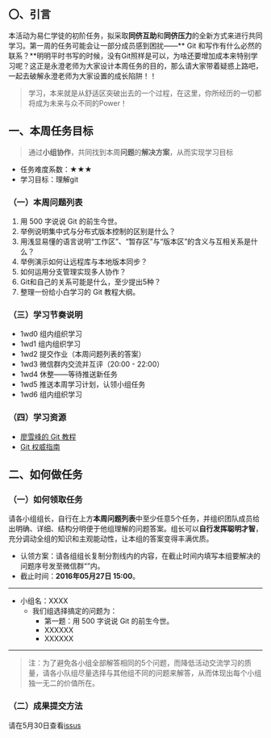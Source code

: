 ## 〇、引言


本活动为易仁学徒的初阶任务，拟采取**同侪互助**和**同侪压力**的全新方式来进行共同学习。第一周的任务可能会让一部分成员感到困扰——** Git 和写作有什么必然的联系？**明明平时书写的时候，没有Git照样是可以，为啥还要增加成本来特别学习呢？这正是永澄老师为大家设计本周任务的目的，那么请大家带着疑惑上路吧，一起去破解永澄老师为大家设置的成长陷阱！！

> 学习，本来就是从舒适区突破出去的一个过程，在这里，你所经历的一切都将成为未来与众不同的Power！

## 一、本周任务目标
> 通过**小组协作**，共同找到本周**问题**的**解决方案**，从而实现学习目标

- 任务难度系数：★★★
- 学习目标：理解git

### （一）本周问题列表
1. 用 500 字说说 Git 的前生今世。
2. 举例说明集中式与分布式版本控制的区别是什么？
3. 用浅显易懂的语言说明“工作区”、“暂存区”与“版本区”的含义与互相关系是什么？
4. 举例演示如何让远程库与本地版本同步？
5. 如何运用分支管理实现多人协作？
6. Git和自己的关系可能是什么，至少提出5种？
7. 整理一份给小白学习的 Git 教程大纲。
  		  
### （三）学习节奏说明

- 1wd0 组内组织学习
- 1wd1 组内组织学习
- 1wd2 提交作业（本周问题列表的答案）
- 1wd3 微信群内交流并互评（20:00 - 22:00）
- 1wd4 休整——等待推送新任务
- 1wd5 推送本周学习计划，认领小组任务
- 1wd6 组内组织学习
 
 ### （四）学习资源
 
 - [廖雪峰的 Git 教程][1]
 - [ Git 权威指南][2]
 
 ## 二、如何做任务
 

### （一）如何领取任务

请各小组组长，自行在上方**本周问题列表**中至少任意5个任务，并组织团队成员给出明确、详细、结构分明便于他组理解的问题答案。组长可以**自行发挥聪明才智**，充分调动全组的知识和主观能动性，让本组的答案变得丰满优质。

- 认领方案：请各组组长复制分割线内的内容，在截止时间内填写本组要解决的问题序号发至微信群“”内。
- 截止时间：**2016年05月27日 15:00**。

-------
- 小组名：XXXX
	- 我们组选择搞定的问题为：
		- 第一题：用 500 字说说 Git 的前生今世。
		- XXXXXX
		- XXXXXX
		
-------

> 注：为了避免各小组全部解答相同的5个问题，而降低活动交流学习的质量，请各小队组尽量选择与其他组不同的问题来解答，从而体现出每个小组独一无二的价值所在。

### （二）成果提交方法

请在5月30日查看[issus](https://github.com/runwithcc/HTWAAG/issues)

[1]:	http://www.liaoxuefeng.com/wiki/0013739516305929606dd18361248578c67b8067c8c017b000
[2]:	http://www.worldhello.net/gotgit/

